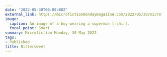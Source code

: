 ```yaml
---
date: "2022-05-30T00:00:00Z"
external_link: https://microfictionmondaymagazine.com/2022/05/30/microfiction-monday-136th-edition/
image:
  caption: An image of a boy wearing a superman t-shirt.
  focal_point: Smart
summary: Microfiction Monday, 30 May 2022
tags:
- Published
title: Bittersweet
---
```

<!--
# Image by <a href="https://pixabay.com/users/greyerbaby-2323/?utm_source=link-attribution&amp;utm_medium=referral&amp;utm_campaign=image&amp;utm_content=717177">lisa runnels</a> from <a href="https://pixabay.com//?utm_source=link-attribution&amp;utm_medium=referral&amp;utm_campaign=image&amp;utm_content=717177">Pixabay</a>
-->